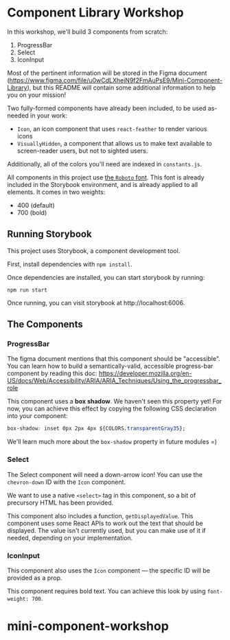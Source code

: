 # Component Library Workshop

In this workshop, we'll build 3 components from scratch:

1. ProgressBar
2. Select
3. IconInput

Most of the pertinent information will be stored in the Figma document (https://www.figma.com/file/u0wCdLXheiN9f2FmAuPsE9/Mini-Component-Library), but this README will contain some additional information to help you on your mission!

Two fully-formed components have already been included, to be used as-needed in your work:

- `Icon`, an icon component that uses `react-feather` to render various icons
- `VisuallyHidden`, a component that allows us to make text available to screen-reader users, but not to sighted users.

Additionally, all of the colors you'll need are indexed in `constants.js`.

All components in this project use [the `Roboto` font](https://fonts.google.com/specimen/Roboto). This font is already included in the Storybook environment, and is already applied to all elements. It comes in two weights:

- 400 (default)
- 700 (bold)

## Running Storybook

This project uses Storybook, a component development tool.

First, install dependencies with `npm install`.

Once dependencies are installed, you can start storybook by running:

```
npm run start
```

Once running, you can visit storybook at http://localhost:6006.

## The Components

### ProgressBar

The figma document mentions that this component should be "accessible". You can learn how to build a semantically-valid, accessible progress-bar component by reading this doc: https://developer.mozilla.org/en-US/docs/Web/Accessibility/ARIA/ARIA_Techniques/Using_the_progressbar_role

This component uses a **box shadow**. We haven't seen this property yet! For now, you can achieve this effect by copying the following CSS declaration into your component:

```css
box-shadow: inset 0px 2px 4px ${COLORS.transparentGray35};
```

We'll learn much more about the `box-shadow` property in future modules =)

### Select

The Select component will need a down-arrow icon! You can use the `chevron-down` ID with the `Icon` component.

We want to use a native `<select>` tag in this component, so a bit of precursory HTML has been provided.

This component also includes a function, `getDisplayedValue`. This component uses some React APIs to work out the text that should be displayed. The value isn't currently used, but you can make use of it if needed, depending on your implementation.

### IconInput

This component also uses the `Icon` component — the specific ID will be provided as a prop.

This component requires bold text. You can achieve this look by using `font-weight: 700`.
# mini-component-workshop

